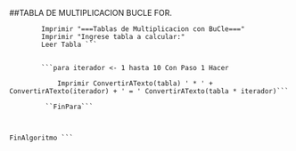 ##TABLA DE MULTIPLICACION BUCLE FOR.

``` pcs Algoritmo TablaS_deMultiplicar_Con_BuCle_FOR
		Imprimir "===Tablas de Multiplicacion con BuCle==="
		Imprimir "Ingrese tabla a calcular:"
		Leer Tabla ```
		
		
		```para iterador <- 1 hasta 10 Con Paso 1 Hacer
			
			Imprimir ConvertirATexto(tabla) ' * ' + ConvertirATexto(iterador) + ' = ' ConvertirATexto(tabla * iterador)```
			 
		 ``FinPara```
		
		
		
FinAlgoritmo ```
